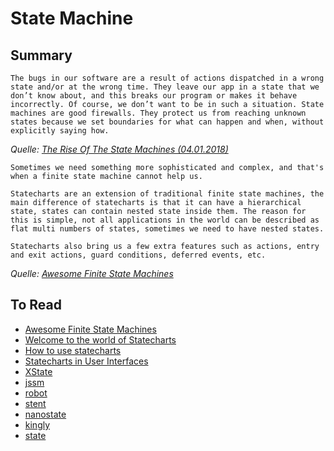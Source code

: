 # State Machine

## Summary

    The bugs in our software are a result of actions dispatched in a wrong state and/or at the wrong time. They leave our app in a state that we don’t know about, and this breaks our program or makes it behave incorrectly. Of course, we don’t want to be in such a situation. State machines are good firewalls. They protect us from reaching unknown states because we set boundaries for what can happen and when, without explicitly saying how.

_Quelle: [The Rise Of The State Machines (04.01.2018)](https://www.smashingmagazine.com/2018/01/rise-state-machines/)_

    Sometimes we need something more sophisticated and complex, and that's when a finite state machine cannot help us.

    Statecharts are an extension of traditional finite state machines, the main difference of statecharts is that it can have a hierarchical state, states can contain nested state inside them. The reason for this is simple, not all applications in the world can be described as flat multi numbers of states, sometimes we need to have nested states.

    Statecharts also bring us a few extra features such as actions, entry and exit actions, guard conditions, deferred events, etc.

_Quelle: [Awesome Finite State Machines](https://github.com/leonardomso/awesome-fsm#statecharts)_

## To Read

- [Awesome Finite State Machines](https://github.com/leonardomso/awesome-fsm)
- [Welcome to the world of Statecharts](https://statecharts.github.io/)
- [How to use statecharts](https://statecharts.github.io/how-to-use-statecharts.html)
- [Statecharts in User Interfaces](https://statecharts.github.io/use-case-statecharts-in-user-interfaces.html)
- [XState](https://github.com/davidkpiano/xstate)
- [jssm](https://github.com/StoneCypher/jssm)
- [robot](https://github.com/matthewp/robot)
- [stent](https://github.com/krasimir/stent)
- [nanostate](https://github.com/choojs/nanostate)
- [kingly](https://github.com/brucou/kingly)
- [state](https://github.com/steelbreeze/state)
